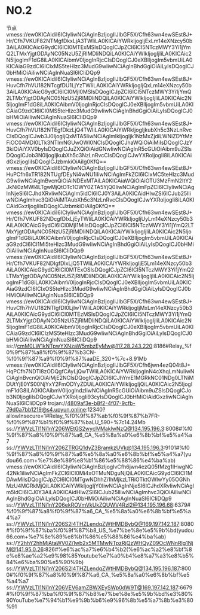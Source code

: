 # NO.2
节点
vmess://ew0KICAidiI6ICIyIiwNCiAgInBzIjogIlJlbGF5X/Cfh63wn4ewSEst8J+Hr/Cfh7VKUF82NTMgfDkxLjA3TWIiLA0KICAiYWRkIjogIjExLm14eXNzcy50b3AiLA0KICAicG9ydCI6ICI0MTExMSIsDQogICJpZCI6ICI5NTczMWY3Yi1jYmQ2LTMxYjgtODAyNC05NzU5ZjRlMDliNDQiLA0KICAiYWlkIjogIjIiLA0KICAic2N5IjogImF1dG8iLA0KICAibmV0IjogInRjcCIsDQogICJ0eXBlIjogIm5vbmUiLA0KICAiaG9zdCI6ICIxMS5teHlzc3MudG9wIiwNCiAgInBhdGgiOiAiLyIsDQogICJ0bHMiOiAiIiwNCiAgInNuaSI6ICIiDQp9
vmess://ew0KICAidiI6ICIyIiwNCiAgInBzIjogIlJlbGF5X/Cfh63wn4ewSEst8J+HuvCfh7hVU182NTcgfDU1LjYzTWIiLA0KICAiYWRkIjogIjQxLm14eXNzcy50b3AiLA0KICAicG9ydCI6ICI0MjI0MSIsDQogICJpZCI6ICI5NTczMWY3Yi1jYmQ2LTMxYjgtODAyNC05NzU5ZjRlMDliNDQiLA0KICAiYWlkIjogIjIiLA0KICAic2N5IjogImF1dG8iLA0KICAibmV0IjogInRjcCIsDQogICJ0eXBlIjogIm5vbmUiLA0KICAiaG9zdCI6ICI0MS5teHlzc3MudG9wIiwNCiAgInBhdGgiOiAiLyIsDQogICJ0bHMiOiAiIiwNCiAgInNuaSI6ICIiDQp9
vmess://ew0KICAidiI6ICIyIiwNCiAgInBzIjogIlJlbGF5X/Cfh63wn4ewSEst8J+HuvCfh7hVU182NTEgfDkzLjQ4TWIiLA0KICAiYWRkIjogIjkubXh5c3NzLnRvcCIsDQogICJwb3J0IjogIjQxMTA5IiwNCiAgImlkIjogIjk1NzMxZjdiLWNiZDYtMzFiOC04MDI0LTk3NTlmNGUwOWI0NCIsDQogICJhaWQiOiAiMiIsDQogICJzY3kiOiAiYXV0byIsDQogICJuZXQiOiAidGNwIiwNCiAgInR5cGUiOiAibm9uZSIsDQogICJob3N0IjogIjkubXh5c3NzLnRvcCIsDQogICJwYXRoIjogIi8iLA0KICAidGxzIjogIiIsDQogICJzbmkiOiAiIg0KfQ==
vmess://ew0KICAidiI6ICIyIiwNCiAgInBzIjogIlJlbGF5X/Cfh63wn4ewSEst8J+HuPCfh6xTR182NTUgfDEyNi4wNU1iIiwNCiAgImFkZCI6ICIxMC5teHlzc3MudG9wIiwNCiAgInBvcnQiOiAiNDExMTAiLA0KICAiaWQiOiAiOTU3MzFmN2ItY2JkNi0zMWI4LTgwMjQtOTc1OWY0ZTA5YjQ0IiwNCiAgImFpZCI6ICIyIiwNCiAgInNjeSI6ICJhdXRvIiwNCiAgIm5ldCI6ICJ0Y3AiLA0KICAidHlwZSI6ICJub25lIiwNCiAgImhvc3QiOiAiMTAubXh5c3NzLnRvcCIsDQogICJwYXRoIjogIi8iLA0KICAidGxzIjogIiIsDQogICJzbmkiOiAiIg0KfQ==
vmess://ew0KICAidiI6ICIyIiwNCiAgInBzIjogIlJlbGF5X/Cfh63wn4ewSEst8J+Hr/Cfh7VKUF82NDcgfDIxLjEyTWIiLA0KICAiYWRkIjogIjUyLm14eXNzcy50b3AiLA0KICAicG9ydCI6ICI0MjI1MiIsDQogICJpZCI6ICI5NTczMWY3Yi1jYmQ2LTMxYjgtODAyNC05NzU5ZjRlMDliNDQiLA0KICAiYWlkIjogIjIiLA0KICAic2N5IjogImF1dG8iLA0KICAibmV0IjogInRjcCIsDQogICJ0eXBlIjogIm5vbmUiLA0KICAiaG9zdCI6ICI1Mi5teHlzc3MudG9wIiwNCiAgInBhdGgiOiAiLyIsDQogICJ0bHMiOiAiIiwNCiAgInNuaSI6ICIiDQp9
vmess://ew0KICAidiI6ICIyIiwNCiAgInBzIjogIlJlbGF5X/Cfh63wn4ewSEst8J+Hr/Cfh7VKUF82NDIgfDIxLjQ5TWIiLA0KICAiYWRkIjogIjE5Lm14eXNzcy50b3AiLA0KICAicG9ydCI6ICI0MTExOSIsDQogICJpZCI6ICI5NTczMWY3Yi1jYmQ2LTMxYjgtODAyNC05NzU5ZjRlMDliNDQiLA0KICAiYWlkIjogIjIiLA0KICAic2N5IjogImF1dG8iLA0KICAibmV0IjogInRjcCIsDQogICJ0eXBlIjogIm5vbmUiLA0KICAiaG9zdCI6ICIxOS5teHlzc3MudG9wIiwNCiAgInBhdGgiOiAiLyIsDQogICJ0bHMiOiAiIiwNCiAgInNuaSI6ICIiDQp9
vmess://ew0KICAidiI6ICIyIiwNCiAgInBzIjogIlJlbGF5X/Cfh63wn4ewSEst8J+HuvCfh7hVU182NTIgfDI0LjIwTWIiLA0KICAiYWRkIjogIjMxLm14eXNzcy50b3AiLA0KICAicG9ydCI6ICI0MTEzMSIsDQogICJpZCI6ICI5NTczMWY3Yi1jYmQ2LTMxYjgtODAyNC05NzU5ZjRlMDliNDQiLA0KICAiYWlkIjogIjIiLA0KICAic2N5IjogImF1dG8iLA0KICAibmV0IjogInRjcCIsDQogICJ0eXBlIjogIm5vbmUiLA0KICAiaG9zdCI6ICIzMS5teHlzc3MudG9wIiwNCiAgInBhdGgiOiAiLyIsDQogICJ0bHMiOiAiIiwNCiAgInNuaSI6ICIiDQp9
ss://cmM0LW1kNTpwYXNzaW5mbzEyMw@117.28.243.220:8186#Relay_%f0%9f%87%a8%f0%9f%87%b3CN-%f0%9f%87%a9%f0%9f%87%aaDE_320+%7c+8.91Mb
vmess://ew0KICAidiI6ICIyIiwNCiAgInBzIjogIlJlbGF5X/Cfh6jwn4ezQ04t8J+HqPCfh7NDTl8zODQgfCAyLjQwTWIiLA0KICAiYWRkIjogInN4cXhqLmNuIiwNCiAgInBvcnQiOiAiMjE2NCIsDQogICJpZCI6ICJhYmE1MGRkNC01NDg0LTNiMDUtYjE0YS00NjYxY2FmODYyZDUiLA0KICAiYWlkIjogIjQiLA0KICAic2N5IjogImF1dG8iLA0KICAibmV0IjogIndzIiwNCiAgInR5cGUiOiAibm9uZSIsDQogICJob3N0IjogIiIsDQogICJwYXRoIjogIi93cyIsDQogICJ0bHMiOiAidGxzIiwNCiAgInNuaSI6ICIiDQp9
trojan://4809af3e-b8f2-4f07-9cfb-79d0a7bb1219@s4.upyun.online:12340?allowInsecure=1#Relay_%f0%9f%87%ab%f0%9f%87%b7FR-%f0%9f%87%b1%f0%9f%87%baLU_590+%7c14.24Mb
ss://YWVzLTI1Ni1nY206WEtGS2wyclVMaklwNzQ@134.195.196.3:8008#%f0%9f%87%a8%f0%9f%87%a6_CA_%e5%8a%a0%e6%8b%bf%e5%a4%a7
ss://YWVzLTI1Ni1nY206ZTRGQ1dyZ3BramkzUVk@134.195.196.3:9101#%f0%9f%87%a8%f0%9f%87%a6%e5%8a%a0%e6%8b%bf%e5%a4%a7(yudou66.com+%e7%8e%89%e8%b1%86%e5%88%86%e4%ba%ab)
vmess://ew0KICAidiI6ICIyIiwNCiAgInBzIjogIvCfh6jwn4ezQ05fMzg1IHwgNC42Nk1iIiwNCiAgImFkZCI6ICI0Mi4xOTMuNDguNjQiLA0KICAicG9ydCI6ICI1MDAwMiIsDQogICJpZCI6ICI0MTgwNDhhZi1hMjkzLTRiOTktOWIwYy05OGNhMzU4MGRkMjQiLA0KICAiYWlkIjogIjY0IiwNCiAgInNjeSI6ICJhdXRvIiwNCiAgIm5ldCI6ICJ0Y3AiLA0KICAidHlwZSI6ICJub25lIiwNCiAgImhvc3QiOiAiIiwNCiAgInBhdGgiOiAiLyIsDQogICJ0bHMiOiAiIiwNCiAgInNuaSI6ICIiDQp9
ss://YWVzLTI1Ni1nY206ekROVmVkUkZQUWV4Rzl2@134.195.196.68:6379#%f0%9f%87%a8%f0%9f%87%a6_CA_%e5%8a%a0%e6%8b%bf%e5%a4%a7
ss://YWVzLTI1Ni1nY206S2l4THZLendqZWtHMDBybQ@169.197.142.187:8080#%f0%9f%87%ba%f0%9f%87%b8_US_%e7%be%8e%e5%9b%bd(yudou66.com+%e7%8e%89%e8%b1%86%e5%88%86%e4%ba%ab)
ss://Y2hhY2hhMjAtaWV0Zi1wb2x5MTMwNTpzRjQzWHQyZ09OcWNnRlg1NjM@141.95.0.26:826#%e6%ac%a7%e6%b4%b2(%e6%ac%a2%e8%bf%8e%e8%ae%a2%e9%98%85Youtube%e7%a0%b4%e8%a7%a3%e8%b5%84%e6%ba%90%e5%90%9b)
ss://YWVzLTI1Ni1nY206S2l4THZLendqZWtHMDBybQ@134.195.196.187:8000#%f0%9f%87%a8%f0%9f%87%a6_CA_%e5%8a%a0%e6%8b%bf%e5%a4%a7
ss://YWVzLTI1Ni1nY206VEV6amZBWXEySWp0dW9T@169.197.142.187:6679#%f0%9f%87%ba%f0%9f%87%b8%e7%be%8e%e5%9b%bd%e3%80%90YouTube%e7%94%b1%e9%9b%b6%e9%96%8b%e5%a7%8b%e3%80%91

